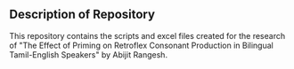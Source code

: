 ## Description of Repository

This repository contains the scripts and excel files created for the research of "The Effect of Priming on Retroflex Consonant Production in Bilingual Tamil-English Speakers" by Abijit Rangesh.
